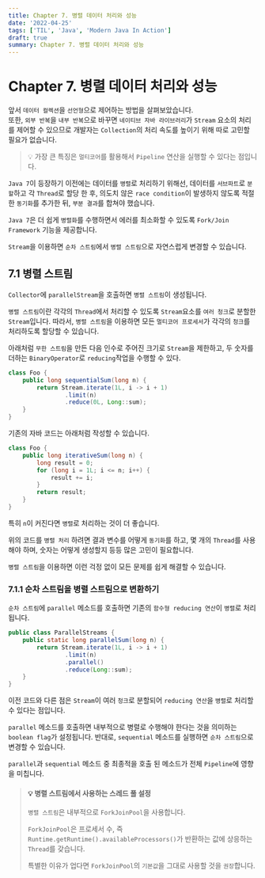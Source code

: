 ```yaml
---
title: Chapter 7. 병렬 데이터 처리와 성능
date: '2022-04-25'
tags: ['TIL', 'Java', 'Modern Java In Action']
draft: true
summary: Chapter 7. 병렬 데이터 처리와 성능
---
```


# Chapter 7. 병렬 데이터 처리와 성능

앞서 `데이터 컬렉션`을 `선언형`으로 제어하는 방법을 살펴보았습니다.  
또한, `외부 반복`을 `내부 반복`으로 바꾸면 `네이티브 자바 라이브러리`가 `Stream` 요소의 처리를 제어할 수 있으므로 개발자는 `Collection`의 처리 속도를 높이기 위해 따로 고민할 필요가
없습니다.

> 💡 가장 큰 특징은 `멀티코어`를 활용해서 `Pipeline` 연산을 실행할 수 있다는 점입니다.

`Java 7`이 등장하기 이전에는 데이터를 `병렬`로 처리하기 위해선, 데이터를 `서브파트`로 `분할`하고 각 `Thread`로 할당 한 후, 의도치 않은 `race condition`이 발생하지 않도록
적절한 `동기화`를 추가한 뒤, `부분 결과`를 합쳐야 했습니다.

`Java 7`은 더 쉽게 `병렬화`를 수행하면서 에러를 최소화할 수 있도록 `Fork/Join Framework` 기능을 제공합니다.

`Stream`을 이용하면 `순차 스트림`에서 `병렬 스트림`으로 자연스럽게 변경할 수 있습니다.

## 7.1 병렬 스트림

`Collector`에 `parallelStream`을 호출하면 `병렬 스트림`이 생성됩니다.

`병렬 스트림`이란 각각의 `Thread`에서 처리할 수 있도록 `Stream`요소를 `여러 청크`로 분할한 `Stream`입니다. 따라서, `병렬 스트림`을 이용하면 모든 `멀티코어 프로세서`가 각각의 `청크`를
처리하도록 할당할 수 있습니다.

아래처럼 `무한 스트림`을 만든 다음 인수로 주어진 크기로 `Stream`을 제한하고, 두 숫자를 더하는 `BinaryOperator`로 `reducing`작업을 수행할 수 있다.

```java
class Foo {
	public long sequentialSum(long n) {
		return Stream.iterate(1L, i -> i + 1)
				.limit(n)
				.reduce(0L, Long::sum);
	}
}
```

기존의 자바 코드는 아래처럼 작성할 수 있습니다.

```java
class Foo {
	public long iterativeSum(long n) {
		long result = 0;
		for (long i = 1L; i <= n; i++) {
			result += i;
		}
		return result;
	}
}
```

특히 `n`이 커진다면 `병렬`로 처리하는 것이 더 좋습니다.

위의 코드를 `병렬 처리` 하려면 결과 변수를 어떻게 `동기화`를 하고, 몇 개의 `Thread`를 사용해야 하며, 숫자는 어떻게 생성할지 등등 많은 고민이 필요합니다.

`병렬 스트림`을 이용하면 이런 걱정 없이 모든 문제를 쉽게 해결할 수 있습니다.

### 7.1.1 순차 스트림을 병렬 스트림으로 변환하기

`순차 스트림`에 `parallel` 메소드를 호출하면 기존의 `함수형 reducing 연산`이 `병렬`로 처리됩니다.

```java
public class ParallelStreams {
	public static long parallelSum(long n) {
		return Stream.iterate(1L, i -> i + 1)
				.limit(n)
				.parallel()
				.reduce(Long::sum);
	}
}
```

이전 코드와 다른 점은 `Stream`이 여러 `청크`로 분할되어 `reducing 연산`을 `병렬`로 처리할 수 있다는 점입니다.

`parallel` 메소드를 호출하면 내부적으로 병렬로 수행해야 한다는 것을 의미하는 `boolean flag`가 설정됩니다. 반대로, `sequential` 메소드를 실행하면 `순차 스트림`으로 변경할 수
있습니다.

`parallel`과 `sequential` 메소드 중 최종적을 호출 된 메소드가 전체 `Pipeline`에 영향을 미칩니다.

> #### 💡 병렬 스트림에서 사용하는 스레드 풀 설정
>
> `병렬 스트림`은 내부적으로 `ForkJoinPool`을 사용합니다.
>
> `ForkJoinPool`은 프로세서 수, 즉 `Runtime.getRuntime().availableProcessors()`가 반환하는 값에 상응하는 `Thread`를 갖습니다.
>
> 특별한 이유가 업다면 `ForkJoinPool`의 `기본값`을 그대로 사용할 것을 `권장`합니다.
